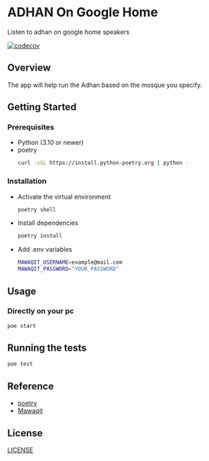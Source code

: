# ADHAN On Google Home
Listen to adhan on google home speakers

[![codecov](https://codecov.io/gh/elmasria/adhan-on-google-home/branch/main/graph/badge.svg?token=F0ZP5R7LR1)](https://codecov.io/gh/elmasria/adhan-on-google-home)

## Overview

The app will help run the Adhan based on the mosque you specify.

## Getting Started

### Prerequisites

- Python (3.10 or newer)
- poetry
    ```sh
    curl -sSL https://install.python-poetry.org | python -
    ```
### Installation

- Activate the virtual environment
    ```sh
    poetry shell
    ```
- Install dependencies
    ```sh
    poetry install
    ```
- Add .env variables
    ```sh
    MAWAQIT_USERNAME=example@mail.com
    MAWAQIT_PASSWORD="YOUR_PASSWORD"
    ```
## Usage

### Directly on your pc

```sh
poe start
```

## Running the tests

```sh
poe test
```

## Reference

- [poetry](https://python-poetry.org/docs/)
- [Mawaqit](https://mawaqit.net/)

## License

[LICENSE](LICENSE)
